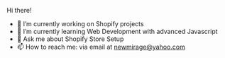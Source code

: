 Hi there!

- 🔭 I’m currently working on Shopify projects
- 🌱 I’m currently learning Web Development with advanced Javascript
- 💬 Ask me about Shopify Store Setup
- 📫 How to reach me: via email at newmirage@yahoo.com
